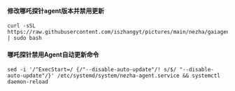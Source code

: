 #### 修改哪吒探针agent版本并禁用更新
```
curl -sSL https://raw.githubusercontent.com/iszhangyt/pictures/main/nezha/gaiagent.sh | sudo bash
```
#### 哪吒探针禁用Agent自动更新命令  
```
sed -i '/^ExecStart=/ {/"--disable-auto-update"/! s/$/ "--disable-auto-update"/}' /etc/systemd/system/nezha-agent.service && systemctl daemon-reload
```

